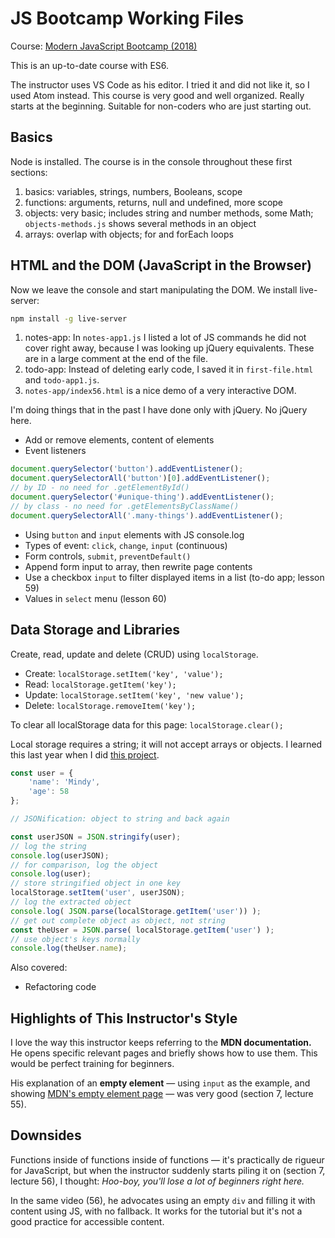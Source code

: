 # JS Bootcamp Working Files

Course: [Modern JavaScript Bootcamp (2018)](https://www.udemy.com/modern-javascript/learn/v4/content)

This is an up-to-date course with ES6.

The instructor uses VS Code as his editor. I tried it and did not like it, so I used Atom instead. This course is very good and well organized. Really starts at the beginning. Suitable for non-coders who are just starting out.

## Basics

Node is installed. The course is in the console throughout these first sections:

1. basics: variables, strings, numbers, Booleans, scope
2. functions: arguments, returns, null and undefined, more scope
3. objects: very basic; includes string and number methods, some Math; `objects-methods.js` shows several methods in an object
4. arrays: overlap with objects; for and forEach loops

## HTML and the DOM (JavaScript in the Browser)

Now we leave the console and start manipulating the DOM. We install live-server:

```bash
npm install -g live-server
```

1. notes-app: In `notes-app1.js` I listed a lot of JS commands he did not cover right away, because I was looking up jQuery equivalents. These are in a large comment at the end of the file.
2. todo-app: Instead of deleting early code, I saved it in `first-file.html` and `todo-app1.js`.
3. `notes-app/index56.html` is a nice demo of a very interactive DOM.

I'm doing things that in the past I have done only with jQuery. No jQuery here.

* Add or remove elements, content of elements
* Event listeners

```javascript
document.querySelector('button').addEventListener();
document.querySelectorAll('button')[0].addEventListener();
// by ID - no need for .getElementById()
document.querySelector('#unique-thing').addEventListener();
// by class - no need for .getElementsByClassName()
document.querySelectorAll('.many-things').addEventListener();
```

* Using `button` and `input` elements with JS console.log
* Types of event: `click`, `change`, `input` (continuous)
* Form controls, `submit`, `preventDefault()`
* Append form input to array, then rewrite page contents
* Use a checkbox `input` to filter displayed items in a list (to-do app; lesson 59)
* Values in `select` menu (lesson 60)


## Data Storage and Libraries

Create, read, update and delete (CRUD) using `localStorage`.

* Create: `localStorage.setItem('key', 'value');`
* Read: `localStorage.getItem('key');`
* Update: `localStorage.setItem('key', 'new value');`
* Delete: `localStorage.removeItem('key');`

To clear all localStorage data for this page: `localStorage.clear();`

Local storage requires a string; it will not accept arrays or objects. I learned this last year when I did [this project](https://github.com/macloo/to-do-list-localstorage).

```javascript
const user = {
    'name': 'Mindy',
    'age': 58
};

// JSONification: object to string and back again

const userJSON = JSON.stringify(user);
// log the string
console.log(userJSON);
// for comparison, log the object
console.log(user);
// store stringified object in one key
localStorage.setItem('user', userJSON);
// log the extracted object
console.log( JSON.parse(localStorage.getItem('user')) );
// get out complete object as object, not string
const theUser = JSON.parse( localStorage.getItem('user') );
// use object's keys normally
console.log(theUser.name);
```

Also covered:

* Refactoring code


## Highlights of This Instructor's Style

I love the way this instructor keeps referring to the **MDN documentation.** He opens specific relevant pages and briefly shows how to use them. This would be perfect training for beginners.

His explanation of an **empty element** &mdash; using `input` as the example, and showing [MDN's empty element page](https://developer.mozilla.org/en-US/docs/Glossary/Empty_element) &mdash; was very good (section 7, lecture 55).

## Downsides

Functions inside of functions inside of functions &mdash; it's practically de rigueur for JavaScript, but when the instructor suddenly starts piling it on (section 7, lecture 56), I thought: *Hoo-boy, you'll lose a lot of beginners right here.*

In the same video (56), he advocates using an empty `div` and filling it with content using JS, with no fallback. It works for the tutorial but it's not a good practice for accessible content.
